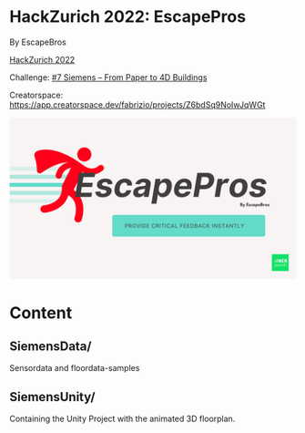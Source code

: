 # HackZurich 2022: EscapePros

By EscapeBros

[HackZurich 2022](https://hackzurich.com/)

Challenge: [#7 Siemens – From Paper to 4D Buildings](https://hackzurich.siemens.cool/#/SI_Challenge)

Creatorspace: https://app.creatorspace.dev/fabrizio/projects/Z6bdSq9NoIwJqWGt

![EscapePros](./images/escapepros.png)

# Content

## SiemensData/

Sensordata and floordata-samples

## SiemensUnity/

Containing the Unity Project with the animated 3D floorplan.

